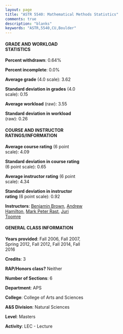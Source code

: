 ```yaml
---
layout: page
title: "ASTR 5540: Mathematical Methods Statistics"
comments: true
description: "blanks"
keywords: "ASTR,5540,CU,Boulder"
---
```

<head>
<script src="https://ajax.googleapis.com/ajax/libs/jquery/2.1.3/jquery.min.js"></script>
<script src="https://dl.dropboxusercontent.com/s/pc42nxpaw1ea4o9/highcharts.js?dl=0"></script>
<!-- <script src="../assets/js/highcharts.js"></script> -->
<style type="text/css">@font-face {
	font-family: "Bebas Neue";
	src: url(https://www.filehosting.org/file/details/544349/BebasNeue Regular.otf) format("opentype");
	}
	h1.Bebas { 
		font-family: "Bebas Neue", Verdana, Tahoma;
	}
</style>
</head>
<body>
	<div id="container" style="float: right; width: 45%; height: 88%; margin-left: 2.5%; margin-right: 2.5%;"></div>
	<script language="JavaScript">
		$(document).ready(function() {
		var chart = {type: 'column'};
		var title = {text: 'Grade Distribution'};
		var xAxis = {categories: ['A','B','C','D','F'],crosshair: true};
		var yAxis = {min: 0,title: {text: 'Percentage'}};
		var tooltip = {headerFormat: '<center><b><span style="font-size:20px">{point.key}</span></b></center>',
		               pointFormat: '<td style="padding:0"><b>{point.y:.1f}%</b></td>',
		               footerFormat: '</table>',shared: true,useHTML: true};
		var plotOptions = {column: {pointPadding: 0.0,borderWidth: 0}};  
		var credits = {enabled: false};var series= [{name: 'Percent',data: [66.72,33.28,0.0,0.0,0.0,]}];
		var json = {};
		json.chart = chart;
		json.title = title;
		json.tooltip = tooltip;
		json.xAxis = xAxis;
		json.yAxis = yAxis;  
		json.series = series;
		json.plotOptions = plotOptions;  
		json.credits = credits;
		$('#container').highcharts(json);
	});
	</script>
</body>
			   
#### GRADE AND WORKLOAD STATISTICS

**Percent withdrawn**: 0.64%

**Percent incomplete**: 0.0%

**Average grade** (4.0 scale): 3.62

**Standard deviation in grades** (4.0 scale): 0.15

**Average workload** (raw): 3.55

**Standard deviation in workload** (raw): 0.26

#### COURSE AND INSTRUCTOR RATINGS/INFORMATION

**Average course rating** (6 point scale): 4.09

**Standard deviation in course rating** (6 point scale): 0.65

**Average instructor rating** (6 point scale): 4.34

**Standard deviation in instructor rating** (6 point scale): 0.92

**Instructors**: <a href='../../instructors/Benjamin_Brown'>Benjamin Brown</a>, <a href='../../instructors/Andrew_Hamilton'>Andrew Hamilton</a>, <a href='../../instructors/Mark_Peter_Rast'>Mark Peter Rast</a>, <a href='../../instructors/Juri_Toomre'>Juri Toomre</a>

#### GENERAL CLASS INFORMATION

**Years provided**: Fall 2006, Fall 2007, Spring 2012, Fall 2012, Fall 2014, Fall 2016

**Credits**: 3

**RAP/Honors class?** Neither

**Number of Sections**: 6

**Department**: APS

**College**: College of Arts and Sciences

**A&S Division**: Natural Sciences

**Level**: Masters

**Activity**: LEC - Lecture
